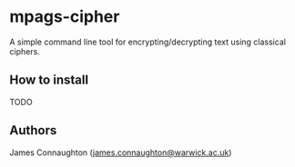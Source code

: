 # mpags-cipher
A simple command line tool for encrypting/decrypting text using classical ciphers.

## How to install
TODO

## Authors
James Connaughton (james.connaughton@warwick.ac.uk)
